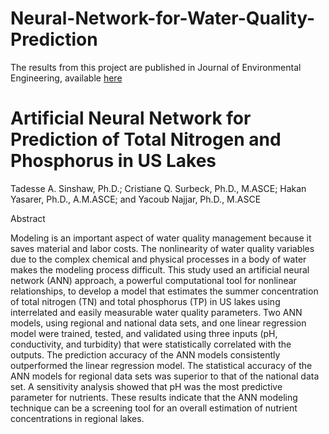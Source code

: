 # Neural-Network-for-Water-Quality-Prediction
The results from this project are published in Journal of Environmental Engineering, available [here](https://ascelibrary.org/doi/abs/10.1061/%28ASCE%29EE.1943-7870.0001528)

# Artificial Neural Network for Prediction of Total Nitrogen and Phosphorus in US Lakes
Tadesse A. Sinshaw, Ph.D.; Cristiane Q. Surbeck, Ph.D., M.ASCE; Hakan Yasarer, Ph.D., A.M.ASCE; and Yacoub Najjar, Ph.D., M.ASCE

Abstract

Modeling is an important aspect of water quality management because it saves material and labor costs. The nonlinearity of water quality variables due to the complex chemical and physical processes in a body of water makes the modeling process difficult. This study used an artificial neural network (ANN) approach, a powerful computational tool for nonlinear relationships, to develop a model that estimates the summer concentration of total nitrogen (TN) and total phosphorus (TP) in US lakes using interrelated and easily measurable water quality parameters. Two ANN models, using regional and national data sets, and one linear regression model were trained, tested, and validated using three inputs (pH, conductivity, and turbidity) that were statistically correlated with the outputs. The prediction accuracy of the ANN models consistently outperformed the linear regression model. The statistical accuracy of the ANN models for regional data sets was superior to that of the national data set. A sensitivity analysis showed that pH was the most predictive parameter for nutrients. These results indicate that the ANN modeling technique can be a screening tool for an overall estimation of nutrient concentrations in regional lakes.
